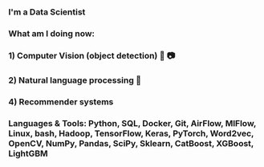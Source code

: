 ### I'm a Data Scientist

### What am I doing now:
### 1) Computer Vision (object detection) 🎥 📷
### 2) Natural language processing 📝
### 4) Recommender systems 

### Languages & Tools: Python, SQL, Docker, Git, AirFlow, MlFlow, Linux, bash, Hadoop, TensorFlow, Keras, PyTorch, Word2vec, OpenCV, NumPy, Pandas, SciPy, Sklearn, CatBoost, XGBoost, LightGBM
